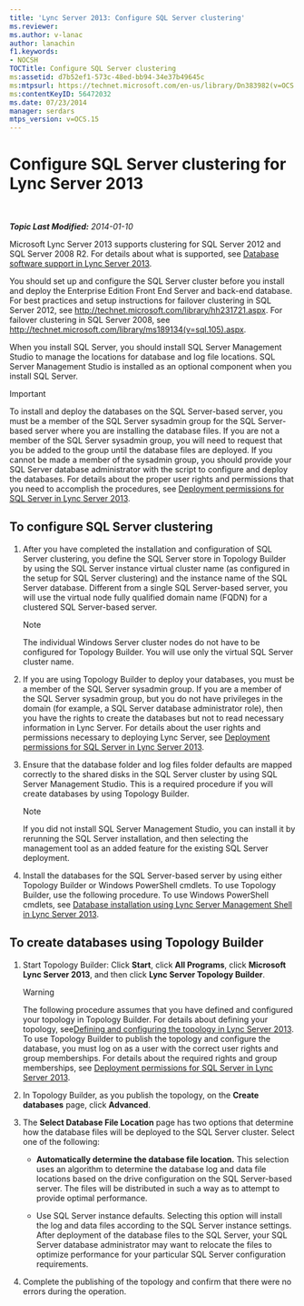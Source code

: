 ```yaml
---
title: 'Lync Server 2013: Configure SQL Server clustering'
ms.reviewer: 
ms.author: v-lanac
author: lanachin
f1.keywords:
- NOCSH
TOCTitle: Configure SQL Server clustering
ms:assetid: d7b52ef1-573c-48ed-bb94-34e37b49645c
ms:mtpsurl: https://technet.microsoft.com/en-us/library/Dn383982(v=OCS.15)
ms:contentKeyID: 56472032
ms.date: 07/23/2014
manager: serdars
mtps_version: v=OCS.15
---
```


<div data-xmlns="http://www.w3.org/1999/xhtml">

<div class="topic" data-xmlns="http://www.w3.org/1999/xhtml" data-msxsl="urn:schemas-microsoft-com:xslt" data-cs="http://msdn.microsoft.com/">

<div data-asp="http://msdn2.microsoft.com/asp">

# Configure SQL Server clustering for Lync Server 2013

</div>

<div id="mainSection">

<div id="mainBody">

<span> </span>

_**Topic Last Modified:** 2014-01-10_

Microsoft Lync Server 2013 supports clustering for SQL Server 2012 and SQL Server 2008 R2. For details about what is supported, see [Database software support in Lync Server 2013](lync-server-2013-database-software-support.md).

You should set up and configure the SQL Server cluster before you install and deploy the Enterprise Edition Front End Server and back-end database. For best practices and setup instructions for failover clustering in SQL Server 2012, see <http://technet.microsoft.com/library/hh231721.aspx>. For failover clustering in SQL Server 2008, see <http://technet.microsoft.com/library/ms189134(v=sql.105).aspx>.

When you install SQL Server, you should install SQL Server Management Studio to manage the locations for database and log file locations. SQL Server Management Studio is installed as an optional component when you install SQL Server.

<div>


> [!IMPORTANT]  
> To install and deploy the databases on the SQL Server-based server, you must be a member of the SQL Server sysadmin group for the SQL Server-based server where you are installing the database files. If you are not a member of the SQL Server sysadmin group, you will need to request that you be added to the group until the database files are deployed. If you cannot be made a member of the sysadmin group, you should provide your SQL Server database administrator with the script to configure and deploy the databases. For details about the proper user rights and permissions that you need to accomplish the procedures, see <A href="lync-server-2013-deployment-permissions-for-sql-server.md">Deployment permissions for SQL Server in Lync Server 2013</A>.



</div>

<div>

## To configure SQL Server clustering

1.  After you have completed the installation and configuration of SQL Server clustering, you define the SQL Server store in Topology Builder by using the SQL Server instance virtual cluster name (as configured in the setup for SQL Server clustering) and the instance name of the SQL Server database. Different from a single SQL Server-based server, you will use the virtual node fully qualified domain name (FQDN) for a clustered SQL Server-based server.
    
    <div>
    

    > [!NOTE]  
    > The individual Windows Server cluster nodes do not have to be configured for Topology Builder. You will use only the virtual SQL Server cluster name.

    
    </div>

2.  If you are using Topology Builder to deploy your databases, you must be a member of the SQL Server sysadmin group. If you are a member of the SQL Server sysadmin group, but you do not have privileges in the domain (for example, a SQL Server database administrator role), then you have the rights to create the databases but not to read necessary information in Lync Server. For details about the user rights and permissions necessary to deploying Lync Server, see [Deployment permissions for SQL Server in Lync Server 2013](lync-server-2013-deployment-permissions-for-sql-server.md).

3.  Ensure that the database folder and log files folder defaults are mapped correctly to the shared disks in the SQL Server cluster by using SQL Server Management Studio. This is a required procedure if you will create databases by using Topology Builder.
    
    <div>
    

    > [!NOTE]  
    > If you did not install SQL Server Management Studio, you can install it by rerunning the SQL Server installation, and then selecting the management tool as an added feature for the existing SQL Server deployment.

    
    </div>

4.  Install the databases for the SQL Server-based server by using either Topology Builder or Windows PowerShell cmdlets. To use Topology Builder, use the following procedure. To use Windows PowerShell cmdlets, see [Database installation using Lync Server Management Shell in Lync Server 2013](lync-server-2013-database-installation-using-lync-server-management-shell.md).

</div>

<div>

## To create databases using Topology Builder

1.  Start Topology Builder: Click **Start**, click **All Programs**, click **Microsoft Lync Server 2013**, and then click **Lync Server Topology Builder**.
    
    <div>
    

    > [!WARNING]  
    > The following procedure assumes that you have defined and configured your topology in Topology Builder. For details about defining your topology, see<A href="lync-server-2013-defining-and-configuring-the-topology.md">Defining and configuring the topology in Lync Server 2013</A>. To use Topology Builder to publish the topology and configure the database, you must log on as a user with the correct user rights and group memberships. For details about the required rights and group memberships, see <A href="lync-server-2013-deployment-permissions-for-sql-server.md">Deployment permissions for SQL Server in Lync Server 2013</A>.

    
    </div>

2.  In Topology Builder, as you publish the topology, on the **Create databases** page, click **Advanced**.

3.  The **Select Database File Location** page has two options that determine how the database files will be deployed to the SQL Server cluster. Select one of the following:
    
      - **Automatically determine the database file location.** This selection uses an algorithm to determine the database log and data file locations based on the drive configuration on the SQL Server-based server. The files will be distributed in such a way as to attempt to provide optimal performance.
    
      - Use SQL Server instance defaults. Selecting this option will install the log and data files according to the SQL Server instance settings. After deployment of the database files to the SQL Server, your SQL Server database administrator may want to relocate the files to optimize performance for your particular SQL Server configuration requirements.

4.  Complete the publishing of the topology and confirm that there were no errors during the operation.

</div>

</div>

<span> </span>

</div>

</div>

</div>

